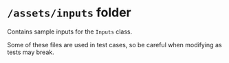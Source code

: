 # `/assets/inputs` folder
Contains sample inputs for the `Inputs` class.

Some of these files are used in test cases, so be careful when modifying
as tests may break.
